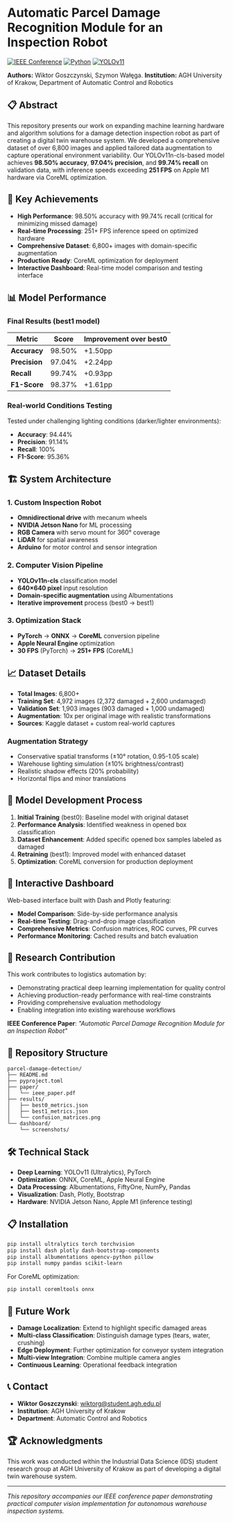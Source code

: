 # Automatic Parcel Damage Recognition Module for an Inspection Robot

[![IEEE Conference](https://img.shields.io/badge/IEEE-Conference%20Paper-blue.svg)](https://github.com/vityk-dev/Parcel-Damage-Detection/blob/main/IEEE%20Article/YOLO_FEDCIS_2025___iDS.pdf)
[![Python](https://img.shields.io/badge/Python-3.8+-blue.svg)](https://python.org)
[![YOLOv11](https://img.shields.io/badge/YOLOv11-Classification-green.svg)](https://github.com/ultralytics/ultralytics)

**Authors:** Wiktor Goszczynski, Szymon Wałęga.
**Institution:** AGH University of Krakow, Department of Automatic Control and Robotics

## 📋 Abstract

This repository presents our work on expanding machine learning hardware and algorithm solutions for a damage detection inspection robot as part of creating a digital twin warehouse system. We developed a comprehensive dataset of over 6,800 images and applied tailored data augmentation to capture operational environment variability. Our YOLOv11n-cls-based model achieves **98.50% accuracy**, **97.04% precision**, and **99.74% recall** on validation data, with inference speeds exceeding **251 FPS** on Apple M1 hardware via CoreML optimization.

## 🎯 Key Achievements

- **High Performance**: 98.50% accuracy with 99.74% recall (critical for minimizing missed damage)
- **Real-time Processing**: 251+ FPS inference speed on optimized hardware
- **Comprehensive Dataset**: 6,800+ images with domain-specific augmentation
- **Production Ready**: CoreML optimization for deployment
- **Interactive Dashboard**: Real-time model comparison and testing interface

## 📊 Model Performance

### Final Results (best1 model)
| Metric | Score | Improvement over best0 |
|--------|-------|----------------------|
| **Accuracy** | 98.50% | +1.50pp |
| **Precision** | 97.04% | +2.24pp |
| **Recall** | 99.74% | +0.93pp |
| **F1-Score** | 98.37% | +1.61pp |

### Real-world Conditions Testing
Tested under challenging lighting conditions (darker/lighter environments):
- **Accuracy**: 94.44%
- **Precision**: 91.14% 
- **Recall**: 100%
- **F1-Score**: 95.36%

## 🏗️ System Architecture

### 1. Custom Inspection Robot
- **Omnidirectional drive** with mecanum wheels
- **NVIDIA Jetson Nano** for ML processing
- **RGB Camera** with servo mount for 360° coverage
- **LiDAR** for spatial awareness
- **Arduino** for motor control and sensor integration

### 2. Computer Vision Pipeline
- **YOLOv11n-cls** classification model
- **640×640 pixel** input resolution
- **Domain-specific augmentation** using Albumentations
- **Iterative improvement** process (best0 → best1)

### 3. Optimization Stack
- **PyTorch** → **ONNX** → **CoreML** conversion pipeline
- **Apple Neural Engine** optimization
- **30 FPS** (PyTorch) → **251+ FPS** (CoreML)

## 📈 Dataset Details

- **Total Images**: 6,800+
- **Training Set**: 4,972 images (2,372 damaged + 2,600 undamaged)
- **Validation Set**: 1,903 images (903 damaged + 1,000 undamaged)
- **Augmentation**: 10x per original image with realistic transformations
- **Sources**: Kaggle dataset + custom real-world captures

### Augmentation Strategy
- Conservative spatial transforms (±10° rotation, 0.95-1.05 scale)
- Warehouse lighting simulation (±10% brightness/contrast)
- Realistic shadow effects (20% probability)
- Horizontal flips and minor translations

## 🚀 Model Development Process

1. **Initial Training** (best0): Baseline model with original dataset
2. **Performance Analysis**: Identified weakness in opened box classification
3. **Dataset Enhancement**: Added specific opened box samples labeled as damaged
4. **Retraining** (best1): Improved model with enhanced dataset
5. **Optimization**: CoreML conversion for production deployment

## 📱 Interactive Dashboard

Web-based interface built with Dash and Plotly featuring:
- **Model Comparison**: Side-by-side performance analysis
- **Real-time Testing**: Drag-and-drop image classification
- **Comprehensive Metrics**: Confusion matrices, ROC curves, PR curves
- **Performance Monitoring**: Cached results and batch evaluation

## 🔬 Research Contribution

This work contributes to logistics automation by:
- Demonstrating practical deep learning implementation for quality control
- Achieving production-ready performance with real-time constraints
- Providing comprehensive evaluation methodology
- Enabling integration into existing warehouse workflows

**IEEE Conference Paper**: *"Automatic Parcel Damage Recognition Module for an Inspection Robot"*

## 📁 Repository Structure

```
parcel-damage-detection/
├── README.md
├── pyproject.toml
├── paper/
│   └── ieee_paper.pdf
├── results/
│   ├── best0_metrics.json
│   ├── best1_metrics.json
│   └── confusion_matrices.png
└── dashboard/
    └── screenshots/
```

## 🛠️ Technical Stack

- **Deep Learning**: YOLOv11 (Ultralytics), PyTorch
- **Optimization**: ONNX, CoreML, Apple Neural Engine
- **Data Processing**: Albumentations, FiftyOne, NumPy, Pandas
- **Visualization**: Dash, Plotly, Bootstrap
- **Hardware**: NVIDIA Jetson Nano, Apple M1 (inference testing)

## 📋 Installation

```bash
pip install ultralytics torch torchvision
pip install dash plotly dash-bootstrap-components
pip install albumentations opencv-python pillow
pip install numpy pandas scikit-learn
```

For CoreML optimization:
```bash
pip install coremltools onnx
```

## 🔮 Future Work

- **Damage Localization**: Extend to highlight specific damaged areas
- **Multi-class Classification**: Distinguish damage types (tears, water, crushing)
- **Edge Deployment**: Further optimization for conveyor system integration
- **Multi-view Integration**: Combine multiple camera angles
- **Continuous Learning**: Operational feedback integration

## 📞 Contact

- **Wiktor Goszczynski**: wiktorg@student.agh.edu.pl
- **Institution**: AGH University of Krakow
- **Department**: Automatic Control and Robotics

## 🏆 Acknowledgments

This work was conducted within the Industrial Data Science (IDS) student research group at AGH University of Krakow as part of developing a digital twin warehouse system.

---

*This repository accompanies our IEEE conference paper demonstrating practical computer vision implementation for autonomous warehouse inspection systems.*
